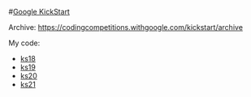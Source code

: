 #[Google KickStart](https://codingcompetitions.withgoogle.com/kickstart)

Archive: <https://codingcompetitions.withgoogle.com/kickstart/archive>

My code:

* [ks18](ks18)
* [ks19](ks19)
* [ks20](ks20)
* [ks21](ks21)